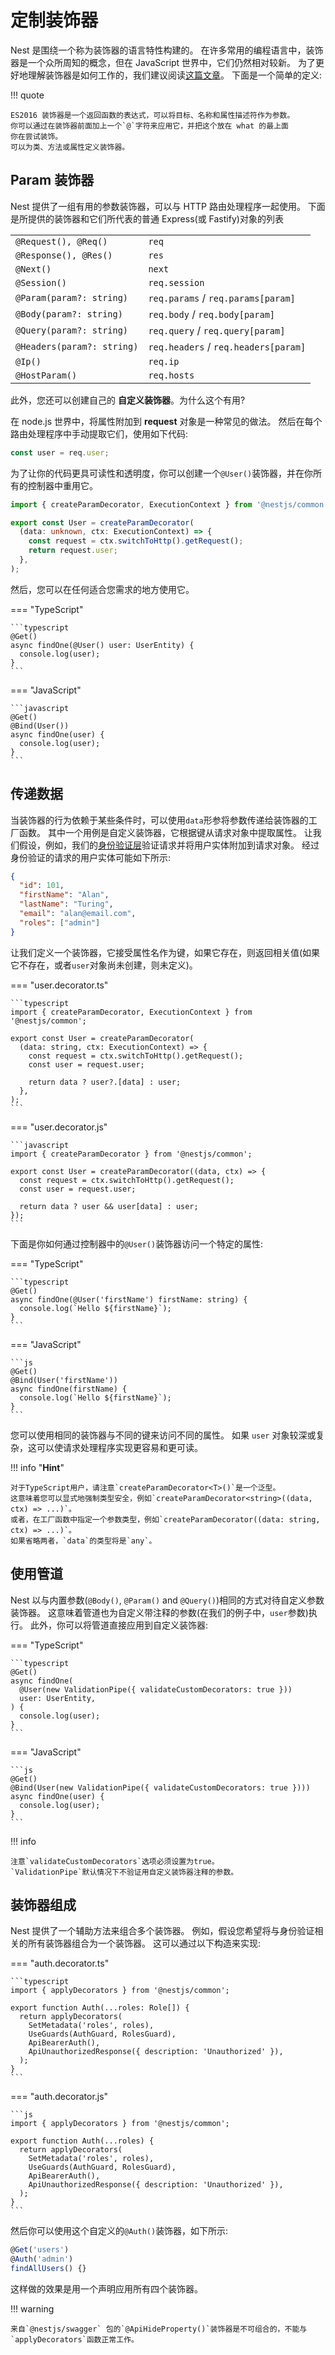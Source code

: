# 定制装饰器

Nest 是围绕一个称为装饰器的语言特性构建的。
在许多常用的编程语言中，装饰器是一个众所周知的概念，但在 JavaScript 世界中，它们仍然相对较新。
为了更好地理解装饰器是如何工作的，我们建议阅读[这篇文章](https://medium.com/google-developers/exploring-es7-decorators-76ecb65fb841)。
下面是一个简单的定义:

!!! quote

    ES2016 装饰器是一个返回函数的表达式，可以将目标、名称和属性描述符作为参数。
    你可以通过在装饰器前面加上一个`@`字符来应用它，并把这个放在 what 的最上面
    你在尝试装饰。
    可以为类、方法或属性定义装饰器。

## Param 装饰器

Nest 提供了一组有用的参数装饰器，可以与 HTTP 路由处理程序一起使用。
下面是所提供的装饰器和它们所代表的普通 Express(或 Fastify)对象的列表

<table>
  <tbody>
    <tr>
      <td><code>@Request(), @Req()</code></td>
      <td><code>req</code></td>
    </tr>
    <tr>
      <td><code>@Response(), @Res()</code></td>
      <td><code>res</code></td>
    </tr>
    <tr>
      <td><code>@Next()</code></td>
      <td><code>next</code></td>
    </tr>
    <tr>
      <td><code>@Session()</code></td>
      <td><code>req.session</code></td>
    </tr>
    <tr>
      <td><code>@Param(param?: string)</code></td>
      <td><code>req.params</code> / <code>req.params[param]</code></td>
    </tr>
    <tr>
      <td><code>@Body(param?: string)</code></td>
      <td><code>req.body</code> / <code>req.body[param]</code></td>
    </tr>
    <tr>
      <td><code>@Query(param?: string)</code></td>
      <td><code>req.query</code> / <code>req.query[param]</code></td>
    </tr>
    <tr>
      <td><code>@Headers(param?: string)</code></td>
      <td><code>req.headers</code> / <code>req.headers[param]</code></td>
    </tr>
    <tr>
      <td><code>@Ip()</code></td>
      <td><code>req.ip</code></td>
    </tr>
    <tr>
      <td><code>@HostParam()</code></td>
      <td><code>req.hosts</code></td>
    </tr>
  </tbody>
</table>

此外，您还可以创建自己的 **自定义装饰器**。为什么这个有用?

在 node.js 世界中，将属性附加到 **request** 对象是一种常见的做法。
然后在每个路由处理程序中手动提取它们，使用如下代码:

```typescript
const user = req.user;
```

为了让你的代码更具可读性和透明度，你可以创建一个`@User()`装饰器，并在你所有的控制器中重用它。

```typescript title="user.decorator.ts"
import { createParamDecorator, ExecutionContext } from '@nestjs/common';

export const User = createParamDecorator(
  (data: unknown, ctx: ExecutionContext) => {
    const request = ctx.switchToHttp().getRequest();
    return request.user;
  },
);
```

然后，您可以在任何适合您需求的地方使用它。

=== "TypeScript"

    ```typescript
    @Get()
    async findOne(@User() user: UserEntity) {
      console.log(user);
    }
    ```

=== "JavaScript"

    ```javascript
    @Get()
    @Bind(User())
    async findOne(user) {
      console.log(user);
    }
    ```

## 传递数据

当装饰器的行为依赖于某些条件时，可以使用`data`形参将参数传递给装饰器的工厂函数。
其中一个用例是自定义装饰器，它根据键从请求对象中提取属性。
让我们假设，例如，我们的[身份验证层](techniques/authentication#implementing-passport-strategies)验证请求并将用户实体附加到请求对象。
经过身份验证的请求的用户实体可能如下所示:

```json
{
  "id": 101,
  "firstName": "Alan",
  "lastName": "Turing",
  "email": "alan@email.com",
  "roles": ["admin"]
}
```

让我们定义一个装饰器，它接受属性名作为键，如果它存在，则返回相关值(如果它不存在，或者`user`对象尚未创建，则未定义)。

=== "user.decorator.ts"

    ```typescript
    import { createParamDecorator, ExecutionContext } from '@nestjs/common';

    export const User = createParamDecorator(
      (data: string, ctx: ExecutionContext) => {
        const request = ctx.switchToHttp().getRequest();
        const user = request.user;

        return data ? user?.[data] : user;
      },
    );
    ```

=== "user.decorator.js"

    ```javascript
    import { createParamDecorator } from '@nestjs/common';

    export const User = createParamDecorator((data, ctx) => {
      const request = ctx.switchToHttp().getRequest();
      const user = request.user;

      return data ? user && user[data] : user;
    });
    ```

下面是你如何通过控制器中的`@User()`装饰器访问一个特定的属性:

=== "TypeScript"

    ```typescript
    @Get()
    async findOne(@User('firstName') firstName: string) {
      console.log(`Hello ${firstName}`);
    }
    ```

=== "JavaScript"

    ```js
    @Get()
    @Bind(User('firstName'))
    async findOne(firstName) {
      console.log(`Hello ${firstName}`);
    }
    ```

您可以使用相同的装饰器与不同的键来访问不同的属性。
如果 `user` 对象较深或复杂，这可以使请求处理程序实现更容易和更可读。

!!! info "**Hint**"

    对于TypeScript用户，请注意`createParamDecorator<T>()`是一个泛型。
    这意味着您可以显式地强制类型安全，例如`createParamDecorator<string>((data, ctx) => ...)`。
    或者，在工厂函数中指定一个参数类型，例如`createParamDecorator((data: string, ctx) => ...)`。
    如果省略两者，`data`的类型将是`any`。

## 使用管道

Nest 以与内置参数(`@Body()`, `@Param()` and `@Query()`)相同的方式对待自定义参数装饰器。
这意味着管道也为自定义带注释的参数(在我们的例子中，`user`参数)执行。
此外，你可以将管道直接应用到自定义装饰器:

=== "TypeScript"

    ```typescript
    @Get()
    async findOne(
      @User(new ValidationPipe({ validateCustomDecorators: true }))
      user: UserEntity,
    ) {
      console.log(user);
    }
    ```

=== "JavaScript"

    ```js
    @Get()
    @Bind(User(new ValidationPipe({ validateCustomDecorators: true })))
    async findOne(user) {
      console.log(user);
    }
    ```

!!! info

    注意`validateCustomDecorators`选项必须设置为true。
    `ValidationPipe`默认情况下不验证用自定义装饰器注释的参数。

## 装饰器组成

Nest 提供了一个辅助方法来组合多个装饰器。
例如，假设您希望将与身份验证相关的所有装饰器组合为一个装饰器。
这可以通过以下构造来实现:

=== "auth.decorator.ts"

    ```typescript
    import { applyDecorators } from '@nestjs/common';

    export function Auth(...roles: Role[]) {
      return applyDecorators(
        SetMetadata('roles', roles),
        UseGuards(AuthGuard, RolesGuard),
        ApiBearerAuth(),
        ApiUnauthorizedResponse({ description: 'Unauthorized' }),
      );
    }
    ```

=== "auth.decorator.js"

    ```js
    import { applyDecorators } from '@nestjs/common';

    export function Auth(...roles) {
      return applyDecorators(
        SetMetadata('roles', roles),
        UseGuards(AuthGuard, RolesGuard),
        ApiBearerAuth(),
        ApiUnauthorizedResponse({ description: 'Unauthorized' }),
      );
    }
    ```

然后你可以使用这个自定义的`@Auth()`装饰器，如下所示:

```typescript
@Get('users')
@Auth('admin')
findAllUsers() {}
```

这样做的效果是用一个声明应用所有四个装饰器。

!!! warning

    来自`@nestjs/swagger` 包的`@ApiHideProperty()`装饰器是不可组合的，不能与`applyDecorators`函数正常工作。
